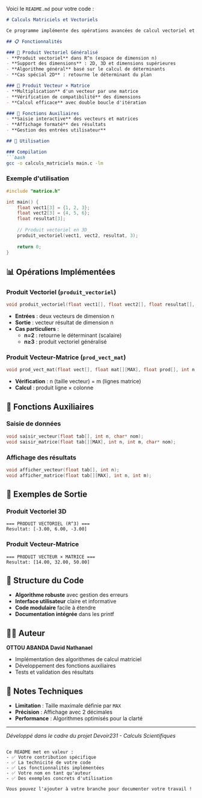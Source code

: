 Voici le `README.md` pour votre code :

```markdown
# Calculs Matriciels et Vectoriels

Ce programme implémente des opérations avancées de calcul vectoriel et matriciel en langage C.

## 📋 Fonctionnalités

### 🔹 Produit Vectoriel Généralisé
- **Produit vectoriel** dans R^n (espace de dimension n)
- **Support des dimensions** : 2D, 3D et dimensions supérieures
- **Algorithme général** basé sur le calcul de déterminants
- **Cas spécial 2D** : retourne le déterminant du plan

### 🔹 Produit Vecteur × Matrice
- **Multiplication** d'un vecteur par une matrice
- **Vérification de compatibilité** des dimensions
- **Calcul efficace** avec double boucle d'itération

### 🔹 Fonctions Auxiliaires
- **Saisie interactive** des vecteurs et matrices
- **Affichage formaté** des résultats
- **Gestion des entrées utilisateur**

## 🚀 Utilisation

### Compilation
```bash
gcc -o calculs_matriciels main.c -lm
```

### Exemple d'utilisation
```c
#include "matrice.h"

int main() {
    float vect1[3] = {1, 2, 3};
    float vect2[3] = {4, 5, 6};
    float resultat[3];
    
    // Produit vectoriel en 3D
    produit_vectoriel(vect1, vect2, resultat, 3);
    
    return 0;
}
```

## 📊 Opérations Implémentées

### Produit Vectoriel (`produit_vectoriel`)
```c
void produit_vectoriel(float vect1[], float vect2[], float resultat[], int n);
```
- **Entrées** : deux vecteurs de dimension n
- **Sortie** : vecteur résultat de dimension n
- **Cas particuliers** :
  - **n=2** : retourne le déterminant (scalaire)
  - **n≥3** : produit vectoriel généralisé

### Produit Vecteur-Matrice (`prod_vect_mat`)
```c
void prod_vect_mat(float vect[], float mat[][MAX], float prod[], int n, int m);
```
- **Vérification** : n (taille vecteur) = m (lignes matrice)
- **Calcul** : produit ligne × colonne

## 🔧 Fonctions Auxiliaires

### Saisie de données
```c
void saisir_vecteur(float tab[], int n, char* nom);
void saisir_matrice(float tab[][MAX], int n, int m, char* nom);
```

### Affichage des résultats
```c
void afficher_vecteur(float tab[], int n);
void afficher_matrice(float tab[][MAX], int n, int m);
```

## 🎯 Exemples de Sortie

### Produit Vectoriel 3D
```
=== PRODUIT VECTORIEL (R^3) ===
Resultat: [-3.00, 6.00, -3.00]
```

### Produit Vecteur-Matrice
```
=== PRODUIT VECTEUR × MATRICE ===
Resultat: [14.00, 32.00, 50.00]
```

## 📝 Structure du Code

- **Algorithme robuste** avec gestion des erreurs
- **Interface utilisateur** claire et informative
- **Code modulaire** facile à étendre
- **Documentation intégrée** dans les printf

## 👨‍💻 Auteur

**OTTOU ABANDA David Nathanael**  
- Implémentation des algorithmes de calcul matriciel
- Développement des fonctions auxiliaires
- Tests et validation des résultats

## 📌 Notes Techniques

- **Limitation** : Taille maximale définie par `MAX`
- **Précision** : Affichage avec 2 décimales
- **Performance** : Algorithmes optimisés pour la clarté

---

*Développé dans le cadre du projet Devoir231 - Calculs Scientifiques*
```

Ce README met en valeur :
- ✅ Votre contribution spécifique
- ✅ La technicité de votre code
- ✅ Les fonctionnalités implémentées
- ✅ Votre nom en tant qu'auteur
- ✅ Des exemples concrets d'utilisation

Vous pouvez l'ajouter à votre branche pour documenter votre travail !
